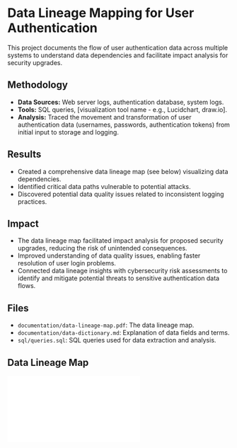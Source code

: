 # Data Lineage Mapping for User Authentication

This project documents the flow of user authentication data across multiple systems to understand data dependencies and facilitate impact analysis for security upgrades.

## Methodology

* **Data Sources:** Web server logs, authentication database, system logs.
* **Tools:** SQL queries, [visualization tool name - e.g., Lucidchart, draw.io].
* **Analysis:** Traced the movement and transformation of user authentication data (usernames, passwords, authentication tokens) from initial input to storage and logging.

## Results

* Created a comprehensive data lineage map (see below) visualizing data dependencies.
* Identified critical data paths vulnerable to potential attacks.
* Discovered potential data quality issues related to inconsistent logging practices.

## Impact

* The data lineage map facilitated impact analysis for proposed security upgrades, reducing the risk of unintended consequences.
* Improved understanding of data quality issues, enabling faster resolution of user login problems.
* Connected data lineage insights with cybersecurity risk assessments to identify and mitigate potential threats to sensitive authentication data flows.

## Files

* `documentation/data-lineage-map.pdf`: The data lineage map.
* `documentation/data-dictionary.md`: Explanation of data fields and terms.
* `sql/queries.sql`: SQL queries used for data extraction and analysis.

## Data Lineage Map

![Data Lineage Map](documentation/data-lineage-map.pdf)
